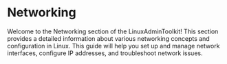 # Networking

Welcome to the Networking section of the LinuxAdminToolkit! This section provides a detailed information about various networking concepts and configuration in Linux. This guide will help you set up and manage network interfaces, configure IP addresses, and troubleshoot network issues.

<!--
## Table of Contents

- [IP Addresses](/administrator-manual/networking/ip_address.md)
- [Subnetting](https://github.com/JenilGajjar20/LinuxAdminToolkit/blob/master/networking/subnetting.md)
- [Routing](https://github.com/JenilGajjar20/LinuxAdminToolkit/blob/master/networking/routing.md)
- [Firewall](https://github.com/JenilGajjar20/LinuxAdminToolkit/blob/master/networking/firewall.md)
- [Network Tools](https://github.com/JenilGajjar20/LinuxAdminToolkit/blob/master/networking/network_tools.md) -->
  <!-- - [Network Configuration]() -->
